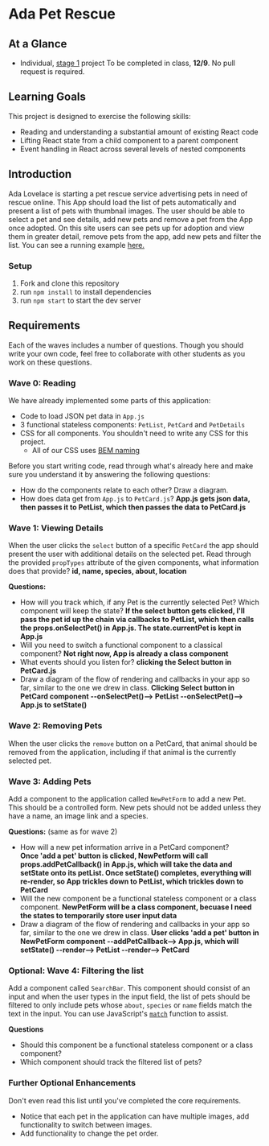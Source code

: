# Ada Pet Rescue

## At a Glance

- Individual, [stage 1](https://github.com/Ada-Developers-Academy/pedagogy/blob/master/rule-of-three.md#stage-1) project
To be completed in class, **12/9**. No pull request is required.

## Learning Goals

This project is designed to exercise the following skills:

- Reading and understanding a substantial amount of existing React code
- Lifting React state from a child component to a parent component
- Event handling in React across several levels of nested components

## Introduction

Ada Lovelace is starting a pet rescue service advertising pets in need of rescue online.  This App should load the list of pets automatically and present a list of pets with thumbnail images.  The user should be able to select a pet and see details, add new pets and remove a pet from the App once adopted.  On this site users can see pets up for adoption and view them in greater detail, remove pets from the app, add new pets and filter the list.  You can see a running example [here.](https://cheezitman.github.io/ada-pets-react/)

### Setup

1. Fork and clone this repository
2. run `npm install` to install dependencies
3. run `npm start` to start the dev server

## Requirements

Each of the waves includes a number of questions. Though you should write your own code, feel free to collaborate with other students as you work on these questions.

### Wave 0: Reading

We have already implemented some parts of this application:

- Code to load JSON pet data in `App.js`
- 3 functional stateless components: `PetList`, `PetCard` and `PetDetails`
- CSS for all components. You shouldn't need to write any CSS for this project.
  - All of our CSS uses [BEM naming](http://getbem.com/naming/)

Before you start writing code, read through what's already here and make sure you understand it by answering the following questions:

- How do the components relate to each other? Draw a diagram.
- How does data get from `App.js` to `PetCard.js`?
**App.js gets json data, then passes it to PetList, which then passes the data to PetCard.js**

### Wave 1: Viewing Details

When the user clicks the `select` button of a specific `PetCard` the app should present the user with additional details on the selected pet.  Read through the provided `propTypes` attribute of the given components, what information does that provide?  **id, name, species, about, location**

**Questions:**
- How will you track which, if any Pet is the currently selected Pet?  Which component will keep the state? **If the select button gets clicked, I'll pass the pet id up the chain via callbacks to PetList, which then calls the props.onSelectPet() in App.js.  The state.currentPet is kept in App.js**
- Will you need to switch a functional component to a classical component? **Not right now, App is already a class component**
- What events should you listen for? **clicking the Select button in PetCard.js**
- Draw a diagram of the flow of rendering and callbacks in your app so far, similar to the one we drew in class.
**Clicking Select button in PetCard component --onSelectPet()--> PetList --onSelectPet()--> App.js to setState()**

### Wave 2: Removing Pets

When the user clicks the `remove` button on a PetCard, that animal should be removed from the application, including if that animal is the currently selected pet.  

### Wave 3: Adding Pets

Add a component to the application called `NewPetForm` to add a new Pet.  This should be a controlled form.  New pets should not be added unless they have a name, an image link and a species.  

**Questions:** (same as for wave 2)

- How will a new pet information arrive in a PetCard component?  
**Once 'add a pet' button is clicked, NewPetform will call props.addPetCallback() in App.js, which will take the data and setState onto its petList.  Once setState() completes, everything will re-render, so App trickles down to PetList, which trickles down to PetCard**
- Will the new component be a functional stateless component or a class component. **NewPetForm will be a class component, becuase I need the states to temporarily store user input data**
- Draw a diagram of the flow of rendering and callbacks in your app so far, similar to the one we drew in class.
**User clicks 'add a pet' button in NewPetForm component --addPetCallback--> App.js, which will setState() --render--> PetList --render--> PetCard**

### Optional: Wave 4:  Filtering the list

Add a component called `SearchBar`.  This component should consist of an input and when the user types in the input field, the list of pets should be filtered to only include pets whose `about`, `species` or `name` fields match the text in the input.  You can use JavaScript's [`match`](https://codeburst.io/an-introduction-to-regular-expressions-regex-in-javascript-1d3559e7ac9a) function to assist.  

**Questions**

- Should this component be a functional stateless component or a class component?
- Which component should track the filtered list of pets?  

### Further Optional Enhancements

Don't even read this list until you've completed the core requirements.

- Notice that each pet in the application can have multiple images, add functionality to switch between images.  
- Add functionality to change the pet order.  
